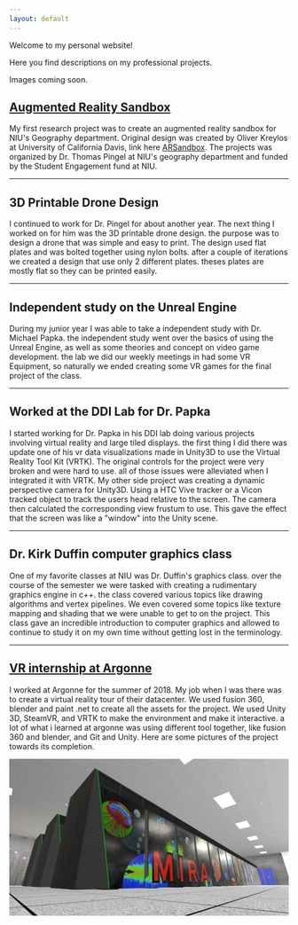 ```yaml
---
layout: default
---
```


Welcome to my personal website!

Here you find descriptions on my professional projects.

Images coming soon.

## [Augmented Reality Sandbox](arsandbox.md)
My first research project was to create an augmented reality sandbox for NIU's Geography department. Original design was created by Oliver Kreylos at University of California Davis, link here [ARSandbox](http://idav.ucdavis.edu/~okreylos/ResDev/SARndbox/). The projects was organized by Dr. Thomas Pingel at NIU's geography department and funded by the Student Engagement fund at NIU.

---

## 3D Printable Drone Design
I continued to work for Dr. Pingel for about another year. The next thing I worked on for him was the 3D printable drone design. the purpose was to design a drone that was simple and easy to print. The design used flat plates and was bolted together using nylon bolts. after a couple of iterations we created a design that use only 2 different plates. theses plates are mostly flat so they can be printed easily.

---

## Independent study on the Unreal Engine
During my junior year I was able to take a independent study with Dr. Michael Papka. the independent study went over the basics of using the Unreal Engine, as well as some theories and concept on video game development. the lab we did our weekly meetings in had some VR Equipment, so naturally we ended creating some VR games for the final project of the class.

---

## Worked at the DDI Lab for Dr. Papka
I started working for Dr. Papka in his DDI lab doing various projects involving virtual reality and large tiled displays. the first thing I did there was update one of his vr data visualizations made in Unity3D to use the Virtual Reality Tool Kit (VRTK). The original controls for the project were very broken and were hard to use. all of those issues were alleviated when I integrated it with VRTK. My other side project was creating a dynamic perspective camera for Unity3D. Using a HTC Vive tracker or a Vicon tracked object to track the users head relative to the screen. The camera then calculated the corresponding view frustum to use. This gave the effect that the screen was like a "window" into the Unity scene.

---

## Dr. Kirk Duffin computer graphics class
One of my favorite classes at NIU was Dr. Duffin's graphics class. over the course of the semester we were tasked with creating a rudimentary graphics engine in c++. the class covered various topics like drawing algorithms and vertex pipelines. We even covered some topics like texture mapping and shading that we were unable to get to on the project. This class gave an incredible introduction to computer graphics and allowed to continue to study it on my own time without getting lost in the terminology.

---

## [VR internship at Argonne](argonneinternship.md)
I worked at Argonne for the summer of 2018. My job when I was there was to create a virtual reality tour of their datacenter. We used fusion 360, blender and 
paint .net to create all the assets for the project. We used Unity 3D, SteamVR, and VRTK to make the environment and make it interactive. a lot of what i learned at argonne was using different tool together, like fusion 360 and blender, and Git and Unity. Here are some pictures of the project towards its completion.

[![Mira](images/Mira.png)](argonneinternship.md)
